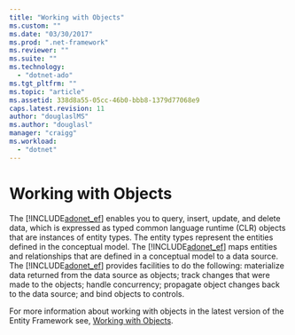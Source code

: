 ```yaml
---
title: "Working with Objects"
ms.custom: ""
ms.date: "03/30/2017"
ms.prod: ".net-framework"
ms.reviewer: ""
ms.suite: ""
ms.technology: 
  - "dotnet-ado"
ms.tgt_pltfrm: ""
ms.topic: "article"
ms.assetid: 338d8a55-05cc-46b0-bbb8-1379d77068e9
caps.latest.revision: 11
author: "douglaslMS"
ms.author: "douglasl"
manager: "craigg"
ms.workload: 
  - "dotnet"
---
```

# Working with Objects
The [!INCLUDE[adonet_ef](../../../../../includes/adonet-ef-md.md)] enables you to query, insert, update, and delete data, which is expressed as typed common language runtime (CLR) objects that are instances of entity types. The entity types represent the entities defined in the conceptual model. The [!INCLUDE[adonet_ef](../../../../../includes/adonet-ef-md.md)] maps entities and relationships that are defined in a conceptual model to a data source. The [!INCLUDE[adonet_ef](../../../../../includes/adonet-ef-md.md)] provides facilities to do the following: materialize data returned from the data source as objects; track changes that were made to the objects; handle concurrency; propagate object changes back to the data source; and bind objects to controls.  
  
 For more information about working with objects in the latest version of the Entity Framework see, [Working with Objects](http://go.microsoft.com/fwlink/?LinkId=235289).
